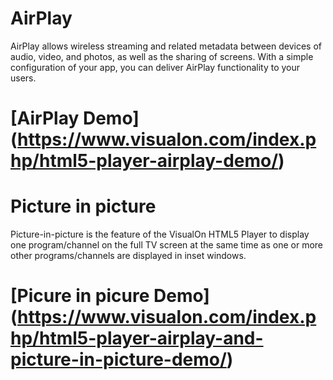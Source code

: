 # AirPlay 
AirPlay allows wireless streaming and related metadata between devices of audio, video, and photos, as well as the sharing of screens. With a simple configuration of your app, you can deliver AirPlay functionality to your users. 
# [AirPlay Demo] (https://www.visualon.com/index.php/html5-player-airplay-demo/)

# Picture in picture
Picture-in-picture is the feature of the VisualOn HTML5 Player to display one program/channel on the full TV screen at the same time as one or more other programs/channels are displayed in inset windows.
# [Picure in picure Demo] (https://www.visualon.com/index.php/html5-player-airplay-and-picture-in-picture-demo/)
